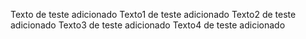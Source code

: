 Texto de teste adicionado
Texto1 de teste adicionado
Texto2 de teste adicionado
Texto3 de teste adicionado
Texto4 de teste adicionado
